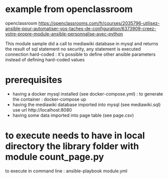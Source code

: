 # example from openclassroom

openclassroom
https://openclassrooms.com/fr/courses/2035796-utilisez-ansible-pour-automatiser-vos-taches-de-configuration/6373909-creez-votre-propre-module-ansible-personnalise-avec-python

This module sample did a call to mediawiki database
in mysql and returns the result of sql statement
no security, any statement is executed
connection hard-coded : it's possible to define other ansible parameters instead of defining hard-coded values

# prerequisites

- having a docker mysql installed (see docker-compose.yml) : to generate the container : docker-compose up
- having the mediawiki database imported into mysql (see mediawiki.sql) use url http://localhost:8080
- having some data imported into page table (see page.csv)

# to execute needs to have in local directory the library folder with module count_page.py

to execute in command line :
ansible-playbook module.yml
